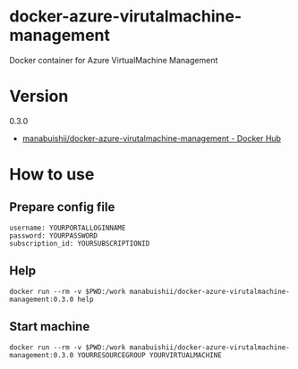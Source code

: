 # docker-azure-virutalmachine-management
Docker container for Azure VirtualMachine Management

# Version

0.3.0

* [manabuishii/docker-azure-virutalmachine-management - Docker Hub](https://hub.docker.com/r/manabuishii/docker-azure-virutalmachine-management/)

# How to use

## Prepare config file

```
username: YOURPORTALLOGINNAME
password: YOURPASSWORD
subscription_id: YOURSUBSCRIPTIONID
```

## Help

```
docker run --rm -v $PWD:/work manabuishii/docker-azure-virutalmachine-management:0.3.0 help
```

## Start machine

```
docker run --rm -v $PWD:/work manabuishii/docker-azure-virutalmachine-management:0.3.0 YOURRESOURCEGROUP YOURVIRTUALMACHINE
```
